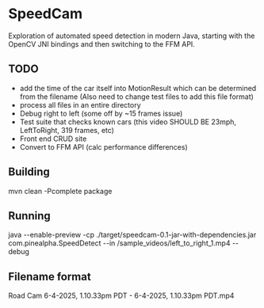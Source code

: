 # SpeedCam

Exploration of automated speed detection in modern Java, starting with the OpenCV JNI bindings and then switching to the FFM API.

## TODO
- add the time of the car itself into MotionResult which can be determined from the filename (Also need to change test files to add this file format)
- process all files in an entire directory
- Debug right to left (some off by ~15 frames issue)
- Test suite that checks known cars (this video SHOULD BE 23mph, LeftToRight, 319 frames, etc)
- Front end CRUD site
- Convert to FFM API (calc performance differences)


## Building
mvn clean -Pcomplete package

## Running
java --enable-preview -cp ./target/speedcam-0.1-jar-with-dependencies.jar com.pinealpha.SpeedDetect --in /sample_videos/left_to_right_1.mp4 --debug

## Filename format
Road Cam 6-4-2025, 1.10.33pm PDT - 6-4-2025, 1.10.33pm PDT.mp4


